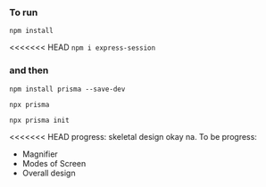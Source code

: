 ### To run

```npm install```

<<<<<<< HEAD
```npm i express-session```

### and then

```npm install prisma --save-dev```

```npx prisma```

```npx prisma init```

<<<<<<< HEAD
progress: skeletal design okay na.
To be progress:
- Magnifier
- Modes of Screen
- Overall design